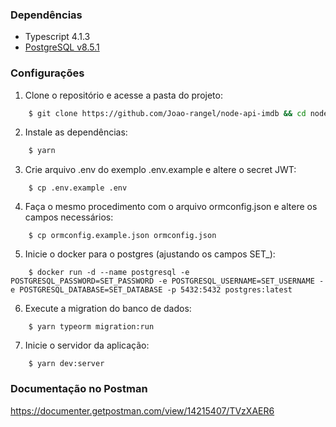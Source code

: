 ### Dependências

* Typescript 4.1.3
* [PostgreSQL v8.5.1](https://www.postgresql.org/download/)


### Configurações

1.  Clone o repositório e acesse a pasta do projeto:

```sh
    $ git clone https://github.com/Joao-rangel/node-api-imdb && cd node-api-imdb
```
2.  Instale as dependências:
```sh
    $ yarn
```
3.  Crie arquivo .env do exemplo .env.example e altere o secret JWT:
```
    $ cp .env.example .env
```
4. Faça o mesmo procedimento com o arquivo ormconfig.json e altere os campos necessários:
```
    $ cp ormconfig.example.json ormconfig.json
```
5.  Inicie o docker para o postgres (ajustando os campos SET_):
```
    $ docker run -d --name postgresql -e POSTGRESQL_PASSWORD=SET_PASSWORD -e POSTGRESQL_USERNAME=SET_USERNAME -e POSTGRESQL_DATABASE=SET_DATABASE -p 5432:5432 postgres:latest
```
6.  Execute a migration do banco de dados:
```
    $ yarn typeorm migration:run
```
7.  Inicie o servidor da aplicação:
```
    $ yarn dev:server
```

### Documentação no Postman

https://documenter.getpostman.com/view/14215407/TVzXAER6
